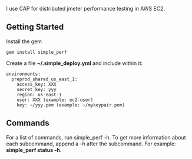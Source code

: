 I use CAP for distributed jmeter performance testing in AWS EC2.

Getting Started
---------------

Install the gem

```
gem install simple_perf
```

Create a file **~/.simple_deploy.yml** and include within it:

```
environments:
  preprod_shared_us_east_1:
    access_key: XXX
    secret_key: yyy
    region: us-east-1
    user: XXX (example: ec2-user)
    key: ~/yyy.pem (example: ~/mykeypair.pem)
```

Commands
--------

For a list of commands, run simple_perf -h.  To get more information about each subcommand, append a -h after the subcommand.  For example: **simple_perf status -h**.
